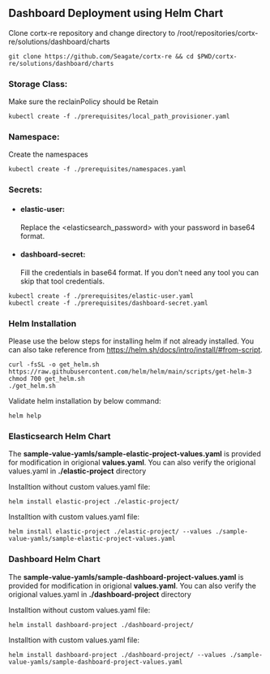 ## Dashboard Deployment using Helm Chart

Clone cortx-re repository and change directory to /root/repositories/cortx-re/solutions/dashboard/charts

```
git clone https://github.com/Seagate/cortx-re && cd $PWD/cortx-re/solutions/dashboard/charts
```

### Storage Class:
Make sure the reclainPolicy should be Retain
```
kubectl create -f ./prerequisites/local_path_provisioner.yaml
```

### Namespace:

Create the namespaces
```
kubectl create -f ./prerequisites/namespaces.yaml
```

### Secrets:

- #### elastic-user: 
  Replace the <elasticsearch_password> with your password in base64 format.
- #### dashboard-secret: 
  Fill the credentials in base64 format. If you don't need any tool you can skip that tool credentials.

```
kubectl create -f ./prerequisites/elastic-user.yaml
kubectl create -f ./prerequisites/dashboard-secret.yaml
```

### Helm Installation

Please use the below steps for installing helm if not already installed. You can also take reference from https://helm.sh/docs/intro/install/#from-script.

```
curl -fsSL -o get_helm.sh https://raw.githubusercontent.com/helm/helm/main/scripts/get-helm-3
chmod 700 get_helm.sh
./get_helm.sh
```

Validate helm installation by below command:

```
helm help
```

### Elasticsearch Helm Chart

The **sample-value-yamls/sample-elastic-project-values.yaml** is provided for modification in origional **values.yaml**. You can also verify the origional values.yaml in **./elastic-project** directory

Installtion without custom values.yaml file:
```
helm install elastic-project ./elastic-project/
```

Installtion with custom values.yaml file:
```
helm install elastic-project ./elastic-project/ --values ./sample-value-yamls/sample-elastic-project-values.yaml
```

### Dashboard Helm Chart
The **sample-value-yamls/sample-dashboard-project-values.yaml** is provided for modification in origional **values.yaml**. You can also verify the origional values.yaml in **./dashboard-project** directory

Installtion without custom values.yaml file:
```
helm install dashboard-project ./dashboard-project/
```

Installtion with custom values.yaml file:
```
helm install dashboard-project ./dashboard-project/ --values ./sample-value-yamls/sample-dashboard-project-values.yaml
```